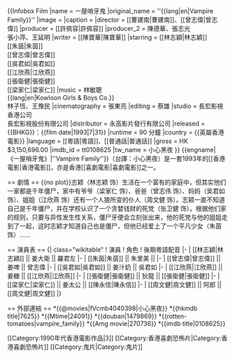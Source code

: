 {{Infobox Film
|name        = 一屋哨牙鬼
|original_name = ''{{lang|en|Vampire Family}}''
|image       = 
|caption     = 
|director    = [[曹建南|曹建南]]、[[曾志偉|曾志偉]]
|producer    = [[許佩容|許佩容]]
|producer_2  = 陳德華、張志光<br>張小萍、王延明
|writer      = [[陳寶華|陳寶華]] 
|starring    = [[林志穎|林志穎]]<br />[[朱茵|朱茵]]<br />[[曾志偉|曾志偉]]<br />[[吳君如|吳君如]]<br />[[江欣燕|江欣燕]]<br />[[張衛健|張衛健]]<br />[[梁家仁|梁家仁]]
|music                 = 林敏聰<br>{{lang|en|Kowloon Girls & Boys Co.}}<br>林子恆、王豫民
|cinematography        = 張東亮
|editing               = 蔡雄
|studio      = 長宏影視香港公司<br>長宏影視股份有限公司
|distributor = 永高影片發行有限公司
|released    = {{BHKG}}：{{film date|1993|7|31}}
|runtime     = 90 分鐘
|country = {{英屬香港電影}}
|language    = [[粵語|粵語]]、[[普通話|普通話]]
|gross = HK $3,150,696.00
|imdb_id     = tt0108625
|tw_name     = 小心黑夜
}}
{{engname|《一屋哨牙鬼》|''Vampire Family''}}（台譯：小心黑夜）是一套1993年的[[香港電影|香港電影]]，亦是香港[[喜劇電影|喜劇電影]]之一。

== 劇情 ==
{{no plot}}志颖（林志颖 饰）生活在一个富有的家庭中，但其实他们一家都是千年僵尸，家中有爷爷（梁家仁 饰）、爸爸（曾志伟 饰）、妈妈（吴君如 饰）、姐姐（江欣燕 饰）还有一个人狼所变的仆人（周文健 饰）。志颖一直不知道自己是千年僵尸，并在学校认识了一个贪婪钱财的死党（张卫健 饰）。根据他们家的规则，只要与异性发生性关系，僵尸牙便会立刻张出来，他的死党与他的姐姐走到了一起，这时志颖才知道自己也是僵尸，但他已经爱上了一个平凡少女（朱茵 饰）……

== 演員表 ==
{| class="wikitable"
! 演員
! 角色
! 後期粵語配音
|-
| [[林志穎|林志穎]] || 姜大衛 || 羅君左
|-
| [[朱茵|朱茵]] || 朱里美 || 
|-
| [[曾志偉|曾志偉]] || 姜啤 || 曾志偉
|-
| [[吳君如|吳君如]] || 姜汁奶 || 吳君如
|-
| [[江欣燕|江欣燕]] || 姜糖 || [[江欣燕|江欣燕]]
|-
| [[張衛健|張衛健]] || 狄龍 || [[張衛健|張衛健]]
|-
| [[梁家仁|梁家仁]] || 姜太公 || [[陳永信|陳永信]]
|-
| [[周文健|周文健]] || 阿郎 || [[周文健|周文健]]
|}

== 外部連結 ==
*{{@movies|fVcmb4040398|小心黑夜}}
*{{hkmdb title|7625}}
*{{Mtime|24091}}
*{{douban|1479869}}
*{{rotten-tomatoes|vampire_family}}
*{{Amg movie|270736}}
*{{imdb title|0108625}}

[[Category:1990年代香港電影作品|3]]
[[Category:香港喜劇恐怖片|Category:香港喜劇恐怖片]]
[[Category:鬼片|Category:鬼片]]